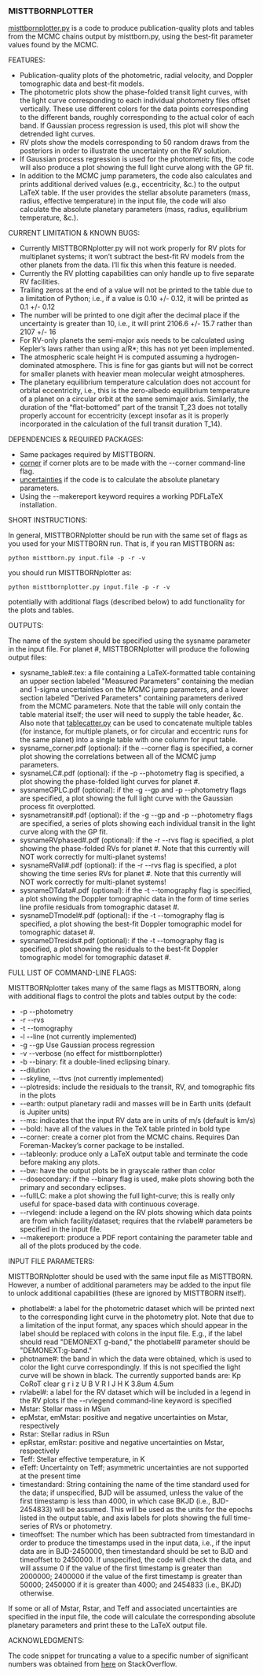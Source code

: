 ### MISTTBORNPLOTTER

[misttbornplotter.py](./misttbornplotter.py) is a code to produce publication-quality plots and tables from the MCMC chains output by misttborn.py, using the best-fit parameter values found by the MCMC.

FEATURES:

- Publication-quality plots of the photometric, radial velocity, and Doppler tomographic data and best-fit models.
- The photometric plots show the phase-folded transit light curves, with the light curve corresponding to each individual photometry files offset vertically. These use different colors for the data points corresponding to the different bands, roughly corresponding to the actual color of each band. If Gaussian process regression is used, this plot will show the detrended light curves.
- RV plots show the models corresponding to 50 random draws from the posteriors in order to illustrate the uncertainty on the RV solution.
- If Gaussian process regression is used for the photometric fits, the code will also produce a plot showing the full light curve  along with the GP fit.
- In addition to the MCMC jump parameters, the code also calculates and prints additional derived values (e.g., eccentricity, &c.) to the output LaTeX table. If the user provides the stellar absolute parameters (mass, radius, effective temperature) in the input file, the code will also calculate the absolute planetary parameters (mass, radius, equilibrium temperature, &c.).

CURRENT LIMITATION & KNOWN BUGS:

- Currently MISTTBORNplotter.py will not work properly for RV plots for multiplanet systems; it won’t subtract the best-fit RV models from the other planets from the data. I’ll fix this when this feature is needed.
- Currently the RV plotting capabilities can only handle up to five separate RV facilities.
- Trailing zeros at the end of a value will not be printed to the table due to a limitation of Python; i.e., if a value is 0.10 +/- 0.12, it will be printed as 0.1 +/- 0.12
- The number will be printed to one digit after the decimal place if the uncertainty is greater than 10, i.e., it will print 2106.6 +/- 15.7 rather than 2107 +/- 16
- For RV-only planets the semi-major axis needs to be calculated using Kepler’s laws rather than using a/R*; this has not yet been implemented. 
- The atmospheric scale height H is computed assuming a hydrogen-dominated atmosphere. This is fine for gas giants but will not be correct for smaller planets with heavier mean molecular weight atmospheres.
- The planetary equilibrium temperature calculation does not account for orbital eccentricity, i.e., this is the zero-albedo equilibrium temperature of a planet on a circular orbit at the same semimajor axis. Similarly, the duration of the “flat-bottomed” part of the transit T_23 does not totally properly account for eccentricity (except insofar as it is properly incorporated in the calculation of the full transit duration T_14).

DEPENDENCIES & REQUIRED PACKAGES:

- Same packages required by MISTTBORN.
- [corner](https://corner.readthedocs.io/en/latest/) if corner plots are to be made with the --corner command-line flag.
- [uncertainties](https://pythonhosted.org/uncertainties/) if the code is to calculate the absolute planetary parameters.
- Using the --makereport keyword requires a working PDFLaTeX installation.

SHORT INSTRUCTIONS:

In general, MISTTBORNplotter should be run with the same set of flags as you used for your MISTTBORN run. That is, if you ran MISTTBORN as:
```
python misttborn.py input.file -p -r -v
```
you should run MISTTBORNplotter as:
```
python misttbornplotter.py input.file -p -r -v
```
potentially with additional flags (described below) to add functionality for the plots and tables.

OUTPUTS:

The name of the system should be specified using the sysname parameter in the input file. For planet #, MISTTBORNplotter will produce the following output files:
- sysname_table#.tex: a file containing a LaTeX-formatted table containing an upper section labeled "Measured Parameters" containing the median and 1-sigma uncertainties on the MCMC jump parameters, and a lower section labeled "Derived Parameters" containing parameters derived from the MCMC parameters. Note that the table will only contain the table material itself; the user will need to supply the table header, &c. Also note that [tablecatter.py](https://github.com/captain-exoplanet/utilities/blob/master/tablecatter.py) can be used to concatenate multiple tables (for instance, for multiple planets, or for circular and eccentric runs for the same planet) into a single table with one column for input table.
- sysname_corner.pdf (optional): if the --corner flag is specified, a corner plot showing the correlations between all of the MCMC jump parameters.
- sysnameLC#.pdf (optional): if the -p --photometry flag is specified, a plot showing the phase-folded light curves for planet #.
- sysnameGPLC.pdf (optional): if the -g --gp and -p --photometry flags are specified, a plot showing the full light curve with the Gaussian process fit overplotted.
- sysnametransit#.pdf (optional): if the -g --gp and -p --photometry flags are specified, a series of plots showing each individual transit in the light curve along with the GP fit.
- sysnameRVphased#.pdf (optional): if the -r --rvs flag is specified, a plot showing the phase-folded RVs for planet #. Note that this currently will NOT work correctly for multi-planet systems!
- sysnameRVall#.pdf (optional): if the -r --rvs flag is specified, a plot showing the time series RVs for planet #. Note that this currently will NOT work correctly for multi-planet systems!
- sysnameDTdata#.pdf (optional): if the -t --tomography flag is specified, a plot showing the Doppler tomographic data in the form of time series line profile residuals from tomographic dataset #.
- sysnameDTmodel#.pdf (optional): if the -t --tomography flag is specified, a plot showing the best-fit Doppler tomographic model for tomographic dataset #. 
- sysnameDTresids#.pdf (optional): if the -t --tomography flag is specified, a plot showing the residuals to the best-fit Doppler tomographic model for tomographic dataset #. 

FULL LIST OF COMMAND-LINE FLAGS:

MISTTBORNplotter takes many of the same flags as MISTTBORN, along with additional flags to control the plots and tables output by the code:    
- -p --photometry
- -r --rvs
- -t --tomography
- -l --line (not currently implemented)
- -g --gp Use Gaussian process regression
- -v --verbose (no effect for misttbornplotter)
- -b --binary: fit a double-lined eclipsing binary.
- --dilution
- --skyline, --ttvs (not currently implemented)
- --plotresids: include the residuals to the transit, RV, and tomographic fits in the plots
- --earth: output planetary radii and masses will be in Earth units (default is Jupiter units)
- --ms: indicates that the input RV data are in units of m/s (default is km/s)
- --bold: have all of the values in the TeX table printed in bold type
- --corner: create a corner plot from the MCMC chains. Requires Dan Foreman-Mackey’s corner package to be installed.
- --tableonly: produce only a LaTeX output table and terminate the code before making any plots.
- --bw: have the output plots be in grayscale rather than color
- --dosecondary: if the --binary flag is used, make plots showing both the primary and secondary eclipses.
- --fullLC: make a plot showing the full light-curve; this is really only useful for space-based data with continuous coverage.
- --rvlegend: include a legend on the RV plots showing which data points are from which facility/dataset; requires that the rvlabel# parameters be specified in the input file.
- --makereport: produce a PDF report containing the parameter table and all of the plots produced by the code.

INPUT FILE PARAMETERS:

MISTTBORNplotter should be used with the same input file as MISTTBORN. However, a number of additional parameters may be added to the input file to unlock additional capabilities (these are ignored by MISTTBORN itself).

- photlabel#: a label for the photometric dataset which will be printed next to the corresponding light curve in the photometry plot. Note that due to a limitation of the input format, any spaces which should appear in the label should be replaced with colons in the input file. E.g., if the label should read "DEMONEXT g-band," the photlabel# parameter should be "DEMONEXT:g-band."
- photname#: the band in which the data were obtained, which is used to color the light curve correspondingly. If this is not specified the light curve will be shown in black. The currently supported bands are: Kp CoRoT clear g r i z U B V R I J H K  3.8um 4.5um
- rvlabel#: a label for the RV dataset which will be included in a legend in the RV plots if the --rvlegend command-line keyword is specified
- Mstar:    Stellar mass in MSun
- epMstar, emMstar:    positive and negative uncertainties on Mstar, respectively
- Rstar:    Stellar radius in RSun
- epRstar, emRstar:    positive and negative uncertainties on Mstar, respectively
- Teff:    Stellar effective temperature, in K
- eTeff:    Uncertainty on Teff; asymmetric uncertainties are not supported at the present time
- timestandard: String containing the name of the time standard used for the data; if unspecified, BJD will be assumed, unless the value of the first timestamp is less than 4000, in which case BKJD (i.e., BJD-2454833) will be assumed. This will be used as the units for the epochs listed in the output table, and axis labels for plots showing the full time-series of RVs or photometry.
- timeoffset: The number which has been subtracted from timestandard in order to produce the timestamps used in the input data, i.e., if the input data are in BJD-2450000, then timestandard should be set to BJD and timeoffset to 2450000. If unspecified, the code will check the data, and will assume 0 if the value of the first timestamp is greater than 2000000; 2400000 if the value of the first timestamp is greater than 50000; 2450000 if it is greater than 4000; and 2454833 (i.e., BKJD) otherwise.

If some or all of Mstar, Rstar, and Teff and associated uncertainties are specified in the input file, the code will calculate the corresponding absolute planetary parameters and print these to the LaTeX output file.

ACKNOWLEDGMENTS:

The code snippet for truncating a value to a specific number of significant numbers was obtained from [here](https://stackoverflow.com/questions/9415939/how-can-i-print-many-significant-figures-in-python) on StackOverflow.
